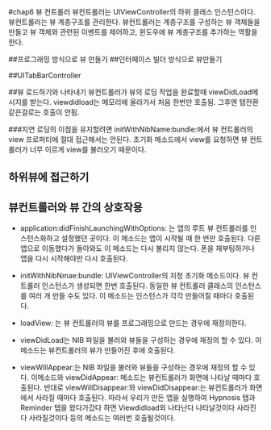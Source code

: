 #chap6 뷰 컨트롤러
뷰컨트롤러는 UIViewController의 하위 클래스 인스턴스이다.   
뷰컨트롤러는 뷰 계층구조를 관리한다. 뷰컨트롤러는 계층구조를 구성하는 뷰 객체들을 만들고 뷰 객체와 관련된 이벤트를 제어하고, 윈도우에 뷰 계층구조를 추가하는 역활을 한다.

##프로그래밍 방식으로 뷰 만들기
##인터페이스 빌더 방식으로 뷰만들기

##UITabBarController

##뷰 로드하기와 나타내기 
뷰컨트롤러가 뷰의 로딩 작업을 완료할때 viewDidLoad메시지를 받는다.
viewdidload는 메모리에 올라가서 처음 한번만 호출됨. 그후엔 탭전환같은걸로는 호출이 안됨. 

###지연 로딩의 이점을 유지할려면 initWithNibName:bundle:에서 뷰 컨트롤러의 view 프로퍼티에 절대 접근해서는 안된다. 초기화 메소드에서 view를 요청하면 뷰 컨트롤러가 너무 이르게 view를 불러오기 때문이다. 

## 하위뷰에 접근하기 

## 뷰컨트롤러와 뷰 간의 상호작용 
- application:didFinishLaunchingWithOptions: 는 앱의 루트 뷰 컨트롤러를 인스턴스화하고 설정했던 곳이다. 이 메소드는 앱이 시작될 때 한 번만 호출된다. 다른 앱으로 이동했다가 돌아와도 이 메소드는 다시 불리지 않는다. 폰을 재부팅하거나 앱을 다시 시작해야만 다시 호출된다.

- initWithNibNmae:bundle: UIViewController의 지청 초기화 메소드이다. 뷰 컨트롤러 인스턴스가 생성되면 한번 호출된다. 동일한 뷰 컨트롤러 클래스의 인스턴스를 여러 개 만들 수도 있다. 이 메소드는 인스턴스가 각각 만들어질 때마다 호출된다.

- loadView: 는 뷰 컨트롤러의 뷰를 프로그래밍으로 만드는 경우에 재정의한다.

- viewDidLoad는 NIB 파일을 불러와 뷰들을 구성하는 경우에 재정의 할 수 있다. 이메소드는 뷰컨트롤러의 뷰가 만들어진 후에 호출된다. 

- viewWillAppear:는 NIB 파일을 불러와 뷰들을 구성하는 경우에 재정의 할 수 있다. 이메소드와 viewDidAppear: 메소드는 뷰컨트롤러가 화면에 나타날 때마다 호출된다. 반대로 viewWillDisappear:와 viewDidDisappear:는 뷰컨트롤러가 화면에서 사라질 때마다 호출된다. 따라서 우리가 만든 앱을 실행하여 Hypnosis 탭과 Reminder 탭을 왔다가갔다 하면 Viewdidload외 나타난다 나타날것이다 사라진다 사라질것이다 등의 메소드는 여러번 호출될것이다. 
